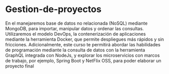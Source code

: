 # Gestion-de-proyectos
En el manejaremos base de datos no relacionada (NoSQL) mediante MongoDB, para importar, manipular datos y ordenar las consultas. Utilizaremos el modelo DevOps, la contenerización de aplicaciones mediante la herramienta Docker, que permite despliegues más rápidos y sin fricciones.  Adicionalmente, este curso te permitirá abordar las habilidades de programación mediante la consulta de datos con la herramienta GraphQL integrada con NodeJs, y explorar los microservicios con marcos de trabajo, por ejemplo, Spring Boot y NetFlix OSS, para poder elaborar un proyecto final
